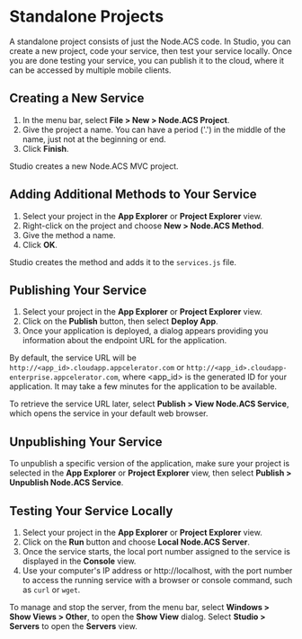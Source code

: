 # Standalone Projects

A standalone project consists of just the Node.ACS code. In Studio, you can create a new project,
code your service, then test your service locally.  Once you are done testing your service,
you can publish it to the cloud, where it can be accessed by multiple mobile clients.

## Creating a New Service

  1. In the menu bar, select **File > New > Node.ACS Project**.
  2. Give the project a name. You can have a period ('.') in the middle of the name,
     just not at the beginning or end.
  3. Click **Finish**.

Studio creates a new Node.ACS MVC project.

## Adding Additional Methods to Your Service

  1. Select your project in the **App Explorer** or **Project Explorer** view.
  2. Right-click on the project and choose **New > Node.ACS Method**.
  3. Give the method a name.
  4. Click **OK**.

Studio creates the method and adds it to the `services.js` file.

## Publishing Your Service

  1. Select your project in the **App Explorer** or **Project Explorer** view.
  2. Click on the **Publish** button, then select **Deploy App**.
  3. Once your application is deployed, a dialog appears providing you information about the
     endpoint URL for the application.

By default, the service URL will be `http://<app_id>.cloudapp.appcelerator.com` or
`http://<app_id>.cloudapp-enterprise.appcelerator.com`, where <app_id> is the
generated ID for your application. It may take a few minutes for the application to be available.

To retrieve the service URL later, select **Publish > View Node.ACS Service**, which opens the
service in your default web browser.

## Unpublishing Your Service

To unpublish a specific version of the application, make sure your project is selected in the **App
Explorer** or **Project Explorer** view, then select **Publish > Unpublish Node.ACS Service**.

## Testing Your Service Locally

  1. Select your project in the **App Explorer** or **Project Explorer** view.
  2. Click on the **Run** button and choose **Local Node.ACS Server**.
  3. Once the service starts, the local port number assigned to the service is displayed 
     in the **Console** view. 
  4. Use your computer's IP address or http://localhost, with the port number to
     access the running service with a browser or console command, such as `curl` or `wget`.

To manage and stop the server, from the menu bar, select **Windows > Show Views > Other**, to open
the **Show View** dialog.  Select **Studio > Servers** to open the **Servers** view.

